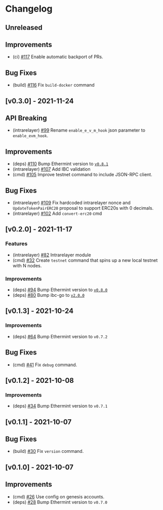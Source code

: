 <!--
Guiding Principles:

Changelogs are for humans, not machines.
There should be an entry for every single version.
The same types of changes should be grouped.
Versions and sections should be linkable.
The latest version comes first.
The release date of each version is displayed.
Mention whether you follow Semantic Versioning.

Usage:

Change log entries are to be added to the Unreleased section under the
appropriate stanza (see below). Each entry should ideally include a tag and
the Github issue reference in the following format:

* (<tag>) \#<issue-number> message

The issue numbers will later be link-ified during the release process so you do
not have to worry about including a link manually, but you can if you wish.

Types of changes (Stanzas):

"Features" for new features.
"Improvements" for changes in existing functionality.
"Deprecated" for soon-to-be removed features.
"Bug Fixes" for any bug fixes.
"Client Breaking" for breaking CLI commands and REST routes used by end-users.
"API Breaking" for breaking exported APIs used by developers building on SDK.
"State Machine Breaking" for any changes that result in a different AppState given same genesisState and txList.

Ref: https://keepachangelog.com/en/1.0.0/
-->

# Changelog

## Unreleased

## Improvements

* (ci) [\#117](https://github.com/tharsis/evmos/pull/117) Enable automatic backport of PRs.

## Bug Fixes

* (build) [\#116](https://github.com/tharsis/evmos/pull/116) Fix `build-docker` command

## [v0.3.0] - 2021-11-24

## API Breaking

* (intrarelayer) [\#99](https://github.com/tharsis/evmos/pull/99) Rename `enable_e_v_m_hook` json parameter to `enable_evm_hook`.

## Improvements

* (deps) [\#110](https://github.com/tharsis/evmos/pull/110) Bump Ethermint version to [`v0.8.1`](https://github.com/tharsis/ethermint/releases/tag/v0.8.1)
* (intrarelayer) [\#107](https://github.com/tharsis/evmos/pull/107) Add IBC validation
* (cmd) [\#105](https://github.com/tharsis/evmos/pull/105) Improve testnet command to include JSON-RPC client.

## Bug Fixes

* (intrarelayer) [\#109](https://github.com/tharsis/evmos/pull/109) Fix hardcoded intrarelayer nonce and `UpdateTokenPairERC20` proposal to support ERC20s with 0 decimals.
* (intrarelayer) [\#102](https://github.com/tharsis/evmos/pull/102) Add `convert-erc20` cmd

## [v0.2.0] - 2021-11-17

### Features

* (intrarelayer) [\#82](https://github.com/tharsis/evmos/pull/82) Intrarelayer module
* (cmd) [\#32](https://github.com/tharsis/evmos/pull/32) Create `testnet` command that spins up a new local testnet with N nodes.

### Improvements

* (deps) [\#94](https://github.com/tharsis/evmos/pull/94) Bump Ethermint version to [`v0.8.0`](https://github.com/tharsis/ethermint/releases/tag/v0.8.0)
* (deps) [\#80](https://github.com/tharsis/evmos/pull/80) Bump ibc-go to [`v2.0.0`](https://github.com/cosmos/ibc-go/releases/tag/v2.0.0)

## [v0.1.3] - 2021-10-24

### Improvements

* (deps) [\#64](https://github.com/tharsis/evmos/pull/64) Bump Ethermint version to `v0.7.2`

## Bug Fixes

* (cmd) [\#41](https://github.com/tharsis/evmos/pull/41) Fix `debug` command.

## [v0.1.2] - 2021-10-08

### Improvements

* (deps) [\#34](https://github.com/tharsis/evmos/pull/34) Bump Ethermint version to `v0.7.1`

## [v0.1.1] - 2021-10-07

## Bug Fixes

* (build) [\#30](https://github.com/tharsis/evmos/pull/30) Fix `version` command.

## [v0.1.0] - 2021-10-07

## Improvements

* (cmd) [\#26](https://github.com/tharsis/evmos/pull/26) Use config on genesis accounts.
* (deps) [\#28](https://github.com/tharsis/evmos/pull/28) Bump Ethermint version to `v0.7.0`
